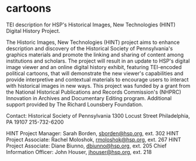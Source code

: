 cartoons
========

TEI description for HSP's Historical Images, New Technologies (HINT) Digital History Project.

The Historic Images, New Technologies (HINT) project aims to enhance description and discovery of the Historical Society of Pennsylvania's graphics materials and promote the linking and sharing of content among institutions and scholars. The project will result in an update to HSP's digital image viewer and an online digital history exhibit, featuring TEI-encoded political cartoons, that will demonstrate the new viewer's capabilities and provide interpretive and contextual materials to encourage users to interact with historical images in new ways. This project was funded by a grant from the National Historical Publications and Records Commission's (NHPRC) Innovation in Archives and Documentary Editing program. Additional support provided by The Richard Lounsbery Foundation.

Contact:
Historical Society of Pennsylvania
1300 Locust Street
Philadelphia, PA 19107
215-732-6200

HINT Project Manager: Sarah Borden, sborden@hsp.org, ext. 302
HINT Project Associate: Rachel Moloshok, rmoloshok@hsp.org, ext. 267
HINT Project Associate: Diane Biunno, dbiunno@hsp.org, ext. 205
Chief Information Officer: John Houser, jhouser@hsp.org, ext. 218


